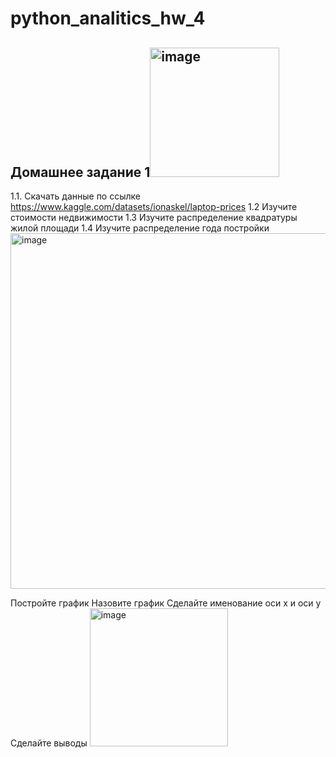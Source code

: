 # python_analitics_hw_4

## Домашнее задание 1<img width="207" alt="image" src="https://github.com/KovaAlex/python_analitics_hw_4/assets/123964805/48292f61-6383-4546-a398-ae124feae592">

1.1. Скачать данные по ссылке https://www.kaggle.com/datasets/ionaskel/laptop-prices
1.2 Изучите стоимости недвижимости
1.3 Изучите распределение квадратуры жилой площади
1.4 Изучите распределение года постройки
<img width="569" alt="image" src="https://github.com/KovaAlex/python_analitics_hw_4/assets/123964805/427f206d-bf10-4d1c-95d7-47b98e40908f">

Постройте график
Назовите график
Сделайте именование оси x и оси y
Сделайте выводы
<img width="221" alt="image" src="https://github.com/KovaAlex/python_analitics_hw_4/assets/123964805/d6c7bc7f-cfdd-4bd0-b78d-056b86c65e1a">
